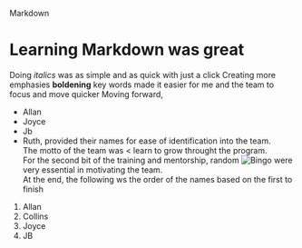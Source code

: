 Markdown 
# Learning Markdown was great
Doing *italics* was as simple and as quick with just a click
Creating more emphasies **boldening** 
key words made it easier for me and the team to focus and move quicker
Moving forward, 
* Allan
* Joyce
* Jb
* Ruth, 
provided their names for ease of identification into the team.\
The motto of the team was 
    < learn to grow
throught the program.\
For the second bit of the training and mentorship, 
random ![Bingo](https://img.freepik.com/free-vector/card-template-with-fireworks-party-horns_1308-3021.jpg?size=626&ext=jpg&ga=GA1.2.1849806295.1628726400) 
were very essential in motivating the team.\
At the end, 
the following ws the order of the names based on the first to finish
1. Allan
2. Collins
3. Joyce
4. JB


       
  
